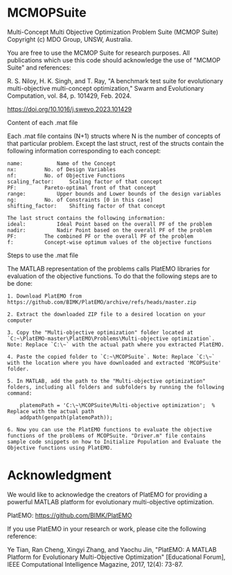 # MCMOPSuite
Multi-Concept Multi Objective Optimization Problem Suite (MCMOP Suite)
Copyright (c) MDO Group, UNSW, Australia. 

You are free to use the MCMOP Suite for research purposes. 
All publications which use this code should acknowledge the use of "MCMOP Suite" and references: 

R. S. Niloy, H. K. Singh, and T. Ray, "A benchmark test suite for evolutionary multi-objective multi-concept optimization," Swarm and Evolutionary Computation, vol. 84, p. 101429, Feb. 2024.

https://doi.org/10.1016/j.swevo.2023.101429

Content of each .mat file

Each .mat file contains (N+1) structs where N is the number of concepts of that particular problem.
Except the last struct, rest of the structs contain the following information corresponding to each concept:

	name:			Name of the Concept
	nx:			No. of Design Variables
	nf:			No. of Objective Functions
	scaling_factor:		Scaling factor of that concept
	PF:			Pareto-optimal front of that concept
	range:			Upper bounds and Lower bounds of the design variables
	ng:			No. of Constraints [0 in this case]
	shifting_factor:	Shifting factor of that concept
	
	The last struct contains the following information:
	ideal:			Ideal Point based on the overall PF of the problem
	nadir:			Nadir Point based on the overall PF of the problem
	PF:			The combined PF or the overall PF of the problem
	f:			Concept-wise optimum values of the objective functions

Steps to use the .mat file

The MATLAB representation of the problems calls PlatEMO libraries for evaluation of the objective functions.
To do that the following steps are to be done: 

	1. Download PlatEMO from https://github.com/BIMK/PlatEMO/archive/refs/heads/master.zip

	2. Extract the downloaded ZIP file to a desired location on your computer

	3. Copy the "Multi-objective optimization" folder located at `C:~\PlatEMO-master\PlatEMO\Problems\Multi-objective optimization`. Note: Replace `C:\~` with the actual path where you extracted PlatEMO.

	4. Paste the copied folder to `C:~\MCOPSuite`. Note: Replace `C:\~` with the location where you have downloaded and extracted 'MCOPSuite' folder.

	5. In MATLAB, add the path to the "Multi-objective optimization" folders, including all folders and subfolders by running the following command:

		platemoPath = 'C:\~\MCOPSuite\Multi-objective optimization';  % Replace with the actual path
		addpath(genpath(platemoPath));

	6. Now you can use the PlatEMO functions to evaluate the objective functions of the problems of MCOPSuite. "Driver.m" file contains sample code snippets on how to Initialize Population and Evaluate the Objective functions using PlatEMO.


# Acknowledgment

We would like to acknowledge the creators of PlatEMO for providing a powerful MATLAB platform for evolutionary multi-objective optimization.

PlatEMO: https://github.com/BIMK/PlatEMO

If you use PlatEMO in your research or work, please cite the following reference:

Ye Tian, Ran Cheng, Xingyi Zhang, and Yaochu Jin, "PlatEMO: A MATLAB Platform for Evolutionary Multi-Objective Optimization" [Educational Forum], IEEE Computational Intelligence Magazine, 2017, 12(4): 73-87.

